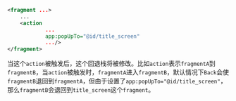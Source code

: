 ```xml
<fragment ...>
  	...
    <action 
            ...
            app:popUpTo="@id/title_screen"
            .../>
</fragment>
```

当这个`action`被触发后，这个回退栈将被修改。比如`action`表示`fragmentA`到`fragmentB`，当`action`被触发时，`fragmentA`进入`fragmentB`，默认情况下`Back`会使`fragmentB`退回到`fragmentA`，但由于设置了`app:popUpTo="@id/title_screen"`，那么`fragmentB`会退回到`title_screen`这个`fragment`。



